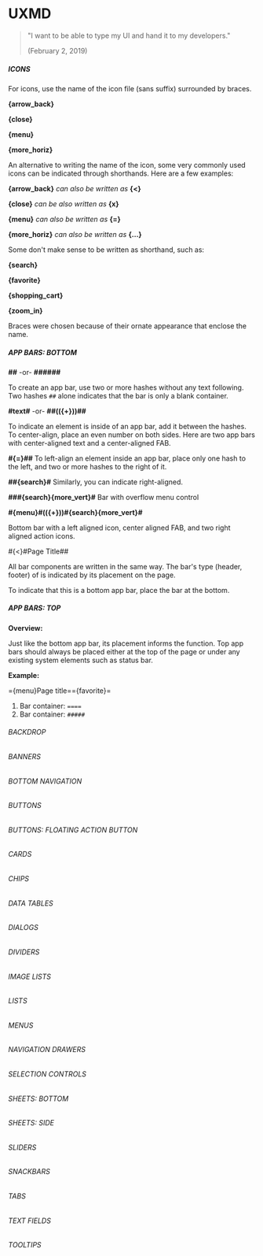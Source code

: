 # UXMD

> "I want to be able to type my UI and hand it to my developers."
>
> (February 2, 2019)



##### ICONS

For icons, use the name of the icon file (sans suffix) surrounded by braces.

**{arrow_back}**

**{close}**

**{menu}**

**{more_horiz}**



An alternative to writing the name of the icon, some very commonly used icons can be indicated through shorthands. Here are a few examples:

**{arrow_back}** *can also be written as* **{<}**

**{close}** *can be also written as* **{x}**

**{menu}** *can also be written as* **{=}**

**{more_horiz}** *can also be written as* **{...}**



Some don't make sense to be written as shorthand, such as:

**{search}**

**{favorite}**

**{shopping_cart}**

**{zoom_in}**



Braces were chosen because of their ornate appearance that enclose the name.

##### APP BARS: BOTTOM
**##** -or- **######**

To create an app bar, use two or more hashes without any text following. Two hashes `##` alone indicates that the bar is only a blank container.

**#text#** -or- **##(({+}))##**

To indicate an element is inside of an app bar, add it between the hashes. To center-align, place an even number on both sides. Here are two app bars with center-aligned text and a center-aligned FAB.

**#{=}##**
To left-align an element inside an app bar, place only one hash to the left, and two or more hashes to the right of it.

**##{search}#**
Similarly, you can indicate right-aligned.

**###{search}{more_vert}#**
Bar with overflow menu control

**#{menu}#(({+}))#{search}{more_vert}#**

Bottom bar with a left aligned icon, center aligned FAB, and two right aligned action icons.

#{<}#Page Title##

All bar components are written in the same way. The bar's type (header, footer) of is indicated by its placement on the page.

To indicate that this is a bottom app bar, place the bar at the bottom.

##### APP BARS: TOP
**Overview:**

Just like the bottom app bar, its placement informs the function. Top app bars should always be placed either at the top of the page or under any existing system elements such as status bar.

**Example:**

={menu}Page title=={favorite}=

1. Bar container:
   `====`
2. Bar container:
   `#####`

###### BACKDROP

###### BANNERS
###### BOTTOM NAVIGATION
###### BUTTONS
###### BUTTONS: FLOATING ACTION BUTTON
###### CARDS
###### CHIPS
###### DATA TABLES
###### DIALOGS
###### DIVIDERS
###### IMAGE LISTS
###### LISTS
###### MENUS
###### NAVIGATION DRAWERS
###### SELECTION CONTROLS
###### SHEETS: BOTTOM
###### SHEETS: SIDE
###### SLIDERS
###### SNACKBARS
###### TABS
###### TEXT FIELDS
###### TOOLTIPS
